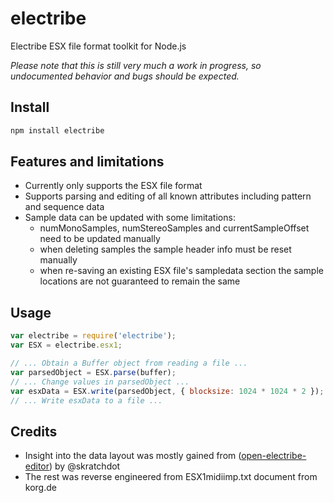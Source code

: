 # electribe

Electribe ESX file format toolkit for Node.js

*Please note that this is still very much a work in progress, so undocumented behavior and bugs should be expected.*

## Install

```sh
npm install electribe
```

## Features and limitations

* Currently only supports the ESX file format
* Supports parsing and editing of all known attributes including pattern and sequence data
* Sample data can be updated with some limitations:
	- numMonoSamples, numStereoSamples and currentSampleOffset need to be updated manually
	- when deleting samples the sample header info must be reset manually
	- when re-saving an existing ESX file's sampledata section the sample locations are not guaranteed to remain the same

## Usage

```javascript
var electribe = require('electribe');
var ESX = electribe.esx1;

// ... Obtain a Buffer object from reading a file ...
var parsedObject = ESX.parse(buffer);
// ... Change values in parsedObject ...
var esxData = ESX.write(parsedObject, { blocksize: 1024 * 1024 * 2 });
// ... Write esxData to a file ...
```

## Credits

* Insight into the data layout was mostly gained from ([open-electribe-editor](https://github.com/skratchdot/open-electribe-editor/)) by @skratchdot
* The rest was reverse engineered from ESX1midiimp.txt document from korg.de
